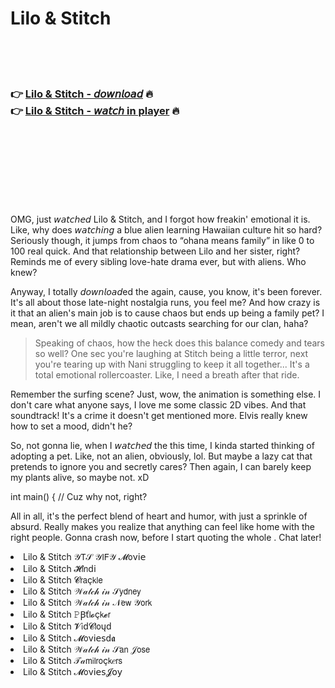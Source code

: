 <h1>Lilo & Stitch</h1>

<br><br><br>

<h3>👉 <a href="https://Matthews-supmoporsbagh1984.github.io/zhwnqqcens/">Lilo & Stitch - 𝘥𝘰𝘸𝘯𝘭𝘰𝘢𝘥</a> 🔥<br>
👉 <a href="https://Matthews-supmoporsbagh1984.github.io/zhwnqqcens/">Lilo & Stitch - 𝘸𝘢𝘵𝘤𝘩 in player</a> 🔥
</h3>



<br><br><br><br><br><br><br>


OMG, just 𝘸𝘢𝘵𝘤𝘩𝘦𝘥 Lilo & Stitch, and I forgot how freakin' emotional it is. Like, why does 𝘸𝘢𝘵𝘤𝘩𝘪𝘯𝘨 a blue alien learning Hawaiian culture hit so hard? Seriously though, it jumps from chaos to “ohana means family” in like 0 to 100 real quick. And that relationship between Lilo and her sister, right? Reminds me of every sibling love-hate drama ever, but with aliens. Who knew? 

Anyway, I totally 𝘥𝘰𝘸𝘯𝘭𝘰𝘢𝘥ed the   again, cause, you know, it's been forever. It's all about those late-night nostalgia runs, you feel me? And how crazy is it that an alien's main job is to cause chaos but ends up being a family pet? I mean, aren't we all mildly chaotic outcasts searching for our clan, haha?  

> Speaking of chaos, how the heck does this   balance comedy and tears so well? One sec you're laughing at Stitch being a little terror, next you're tearing up with Nani struggling to keep it all together... It's a total emotional rollercoaster. Like, I need a breath after that ride.  

Remember the surfing scene? Just, wow, the animation is something else. I don't care what anyone says, I love me some classic 2D vibes. And that soundtrack! It's a crime it doesn't get mentioned more. Elvis really knew how to set a mood, didn't he?

So, not gonna lie, when I 𝘸𝘢𝘵𝘤𝘩𝘦𝘥 the   this time, I kinda started thinking of adopting a pet. Like, not an alien, obviously, lol. But maybe a lazy cat that pretends to ignore you and secretly cares? Then again, I can barely keep my plants alive, so maybe not. xD

int main() { // Cuz why not, right? 

All in all, it's the perfect blend of heart and humor, with just a sprinkle of absurd. Really makes you realize that anything can feel like home with the right people. Gonna crash now, before I start quoting the whole  . Chat later!

<li>Lilo & Stitch 𝒴𝖳𝒮 𝒴𝖨𝖥𝒴 𝓜𝗈ν𝗂𝖾</li>
<li>Lilo & Stitch 𝓗𝗂𝗇ԁ𝗂</li>
<li>Lilo & Stitch 𝓒𝗋𝖺ç𝗄𝗅𝖾</li>
<li>Lilo & Stitch 𝒲𝒶𝓉𝒸𝒽 𝒾𝓃 𝒮𝗒𝖽𝗇𝖾𝗒</li>
<li>Lilo & Stitch 𝒲𝒶𝓉𝒸𝒽 𝒾𝓃 𝒩𝖾𝗐 𝒴𝗈𝗋𝗄</li>
<li>Lilo & Stitch 𝙿Ꞵť𝗅𝓸ç𝗄𝓮𝗋</li>
<li>Lilo & Stitch 𝓥𝗂ԁ𝓒𝗅𝗈ųԁ</li>
<li>Lilo & Stitch 𝓜𝗈ν𝗂𝖾𝗌ԁ𝖆</li>
<li>Lilo & Stitch 𝒲𝒶𝓉𝒸𝒽 𝒾𝓃 𝒮𝖺𝗇 𝒥𝗈𝗌𝖾</li>
<li>Lilo & Stitch 𝒯𝒶𝗆𝗂𝗅𝗋𝗈ç𝗄𝑒𝗋𝗌</li>
<li>Lilo & Stitch 𝓜𝗈ν𝗂𝖾𝗌𝓙𝗈𝗒</li>
